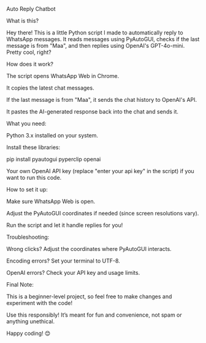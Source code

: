 
Auto Reply Chatbot

What is this?

Hey there! This is a little Python script I made to automatically reply to WhatsApp messages. It reads messages using PyAutoGUI, checks if the last message is from "Maa", and then replies using OpenAI's GPT-4o-mini. Pretty cool, right?

How does it work?

The script opens WhatsApp Web in Chrome.

It copies the latest chat messages.

If the last message is from "Maa", it sends the chat history to OpenAI's API.

It pastes the AI-generated response back into the chat and sends it.

What you need:

Python 3.x installed on your system.

Install these libraries:

pip install pyautogui pyperclip openai

Your own OpenAI API key (replace "enter your api key" in the script) if you want to run this code.

How to set it up:

Make sure WhatsApp Web is open.

Adjust the PyAutoGUI coordinates if needed (since screen resolutions vary).

Run the script and let it handle replies for you!

Troubleshooting:

Wrong clicks? Adjust the coordinates where PyAutoGUI interacts.

Encoding errors? Set your terminal to UTF-8.

OpenAI errors? Check your API key and usage limits.

Final Note:

This is a beginner-level project, so feel free to make changes and experiment with the code!

Use this responsibly! It’s meant for fun and convenience, not spam or anything unethical.

Happy coding! 😊

